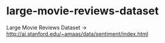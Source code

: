 large-movie-reviews-dataset
===========================

Large Movie Reviews Dataset -> http://ai.stanford.edu/~amaas/data/sentiment/index.html

